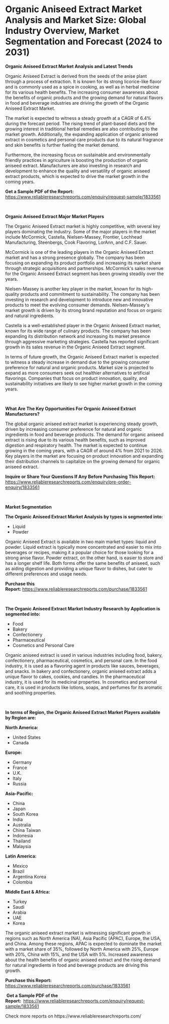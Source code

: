 <p><h1>Organic Aniseed Extract Market Analysis and Market Size: Global Industry Overview, Market Segmentation and Forecast (2024 to 2031)</h1></p><p><strong>Organic Aniseed Extract Market Analysis and Latest Trends</strong></p>
<p><p>Organic Aniseed Extract is derived from the seeds of the anise plant through a process of extraction. It is known for its strong licorice-like flavor and is commonly used as a spice in cooking, as well as in herbal medicine for its various health benefits. The increasing consumer awareness about the benefits of organic products and the growing demand for natural flavors in food and beverage industries are driving the growth of the Organic Aniseed Extract Market.</p><p>The market is expected to witness a steady growth at a CAGR of 6.4% during the forecast period. The rising trend of plant-based diets and the growing interest in traditional herbal remedies are also contributing to the market growth. Additionally, the expanding application of organic aniseed extract in cosmetics and personal care products due to its natural fragrance and skin benefits is further fueling the market demand.</p><p>Furthermore, the increasing focus on sustainable and environmentally friendly practices in agriculture is boosting the production of organic aniseed extract. Manufacturers are also investing in research and development to enhance the quality and versatility of organic aniseed extract products, which is expected to drive the market growth in the coming years.</p></p>
<p><strong>Get a Sample PDF of the Report:&nbsp;</strong> <a href="https://www.reliableresearchreports.com/enquiry/request-sample/1833561">https://www.reliableresearchreports.com/enquiry/request-sample/1833561</a></p>
<p>&nbsp;</p>
<p><strong>Organic Aniseed Extract Major Market Players</strong></p>
<p><p>The Organic Aniseed Extract market is highly competitive, with several key players dominating the industry. Some of the major players in the market include McCormick, Castella, Nielsen-Massey, Frontier, Lochhead Manufacturing, Steenbergs, Cook Flavoring, LorAnn, and C.F. Sauer.</p><p>McCormick is one of the leading players in the Organic Aniseed Extract market and has a strong presence globally. The company has been focusing on expanding its product portfolio and increasing its market share through strategic acquisitions and partnerships. McCormick's sales revenue for the Organic Aniseed Extract segment has been growing steadily over the years.</p><p>Nielsen-Massey is another key player in the market, known for its high-quality products and commitment to sustainability. The company has been investing in research and development to introduce new and innovative products to meet the evolving consumer demands. Nielsen-Massey's market growth is driven by its strong brand reputation and focus on organic and natural ingredients.</p><p>Castella is a well-established player in the Organic Aniseed Extract market, known for its wide range of culinary products. The company has been expanding its distribution network and increasing its market presence through aggressive marketing strategies. Castella has reported significant growth in its sales revenue in the Organic Aniseed Extract segment.</p><p>In terms of future growth, the Organic Aniseed Extract market is expected to witness a steady increase in demand due to the growing consumer preference for natural and organic products. Market size is projected to expand as more consumers seek out healthier alternatives to artificial flavorings. Companies that focus on product innovation, quality, and sustainability initiatives are likely to see higher market growth in the coming years.</p></p>
<p>&nbsp;</p>
<p><strong>What Are The Key Opportunities For Organic Aniseed Extract Manufacturers?</strong></p>
<p><p>The global organic aniseed extract market is experiencing steady growth, driven by increasing consumer preference for natural and organic ingredients in food and beverage products. The demand for organic aniseed extract is rising due to its various health benefits, such as improved digestion and respiratory health. The market is expected to continue growing in the coming years, with a CAGR of around 4% from 2021 to 2026. Key players in the market are focusing on product innovation and expanding their distribution channels to capitalize on the growing demand for organic aniseed extract.</p></p>
<p><strong>Inquire or Share Your Questions If Any Before Purchasing This Report:</strong> <a href="https://www.reliableresearchreports.com/enquiry/pre-order-enquiry/1833561">https://www.reliableresearchreports.com/enquiry/pre-order-enquiry/1833561</a></p>
<p>&nbsp;</p>
<p><strong>Market Segmentation</strong></p>
<p><strong>The Organic Aniseed Extract Market Analysis by types is segmented into:</strong></p>
<p><ul><li>Liquid</li><li>Powder</li></ul></p>
<p><p>Organic Aniseed Extract is available in two main market types: liquid and powder. Liquid extract is typically more concentrated and easier to mix into beverages or recipes, making it a popular choice for those looking for a strong anise flavor. Powder extract, on the other hand, is easier to store and has a longer shelf life. Both forms offer the same benefits of aniseed, such as aiding digestion and providing a unique flavor to dishes, but cater to different preferences and usage needs.</p></p>
<p><strong>Purchase this Report:&nbsp;</strong><a href="https://www.reliableresearchreports.com/purchase/1833561">https://www.reliableresearchreports.com/purchase/1833561</a></p>
<p>&nbsp;</p>
<p><strong>The Organic Aniseed Extract Market Industry Research by Application is segmented into:</strong></p>
<p><ul><li>Food</li><li>Bakery</li><li>Confectionery</li><li>Pharmaceutical</li><li>Cosmetics and Personal Care</li></ul></p>
<p><p>Organic aniseed extract is used in various industries including food, bakery, confectionery, pharmaceutical, cosmetics, and personal care. In the food industry, it is used as a flavoring agent in products like sauces, beverages, and snacks. In bakery and confectionery, organic aniseed extract adds a unique flavor to cakes, cookies, and candies. In the pharmaceutical industry, it is used for its medicinal properties. In cosmetics and personal care, it is used in products like lotions, soaps, and perfumes for its aromatic and soothing properties.</p></p>
<p>&nbsp;</p>
<p><strong>In terms of Region, the Organic Aniseed Extract Market Players available by Region are:</strong></p>
<p>
    <p> <strong> North America: </strong>
        <ul>
            <li>United States</li>
            <li>Canada</li>
        </ul>
        </p> 
    <p> <strong> Europe: </strong>
        <ul>
            <li>Germany</li>
            <li>France</li>
            <li>U.K.</li>
            <li>Italy</li>
            <li>Russia</li>
        </ul>
        </p> 
    <p> <strong> Asia-Pacific: </strong>
        <ul>
            <li>China</li>
            <li>Japan</li>
            <li>South Korea</li>
            <li>India</li>
            <li>Australia</li>
            <li>China Taiwan</li>
            <li>Indonesia</li>
            <li>Thailand</li>
            <li>Malaysia</li>
        </ul>
        </p> 
    <p> <strong> Latin America: </strong>
        <ul>
            <li>Mexico</li>
            <li>Brazil</li>
            <li>Argentina Korea</li>
            <li>Colombia</li>
        </ul>
        </p> 
    <p> <strong> Middle East & Africa: </strong>
        <ul>
            <li>Turkey</li>
            <li>Saudi</li>
            <li>Arabia</li>
            <li>UAE</li>
            <li>Korea</li>
        </ul>
    </p>
    </p>
<p><p>The organic aniseed extract market is witnessing significant growth in regions such as North America (NA), Asia Pacific (APAC), Europe, the USA, and China. Among these regions, APAC is expected to dominate the market with a market share of 35%, followed by North America with 25%, Europe with 20%, China with 15%, and the USA with 5%. Increased awareness about the health benefits of organic aniseed extract and the rising demand for natural ingredients in food and beverage products are driving this growth.</p></p>
<p><strong>Purchase this Report: </strong><a href="https://www.reliableresearchreports.com/purchase/1833561">https://www.reliableresearchreports.com/purchase/1833561</a></p>
<p>&nbsp;<strong>Get a Sample PDF of the Report:&nbsp;&nbsp;</strong><a href="https://www.reliableresearchreports.com/enquiry/request-sample/1833561">https://www.reliableresearchreports.com/enquiry/request-sample/1833561</a></p>
<p><strong></strong></p>
<p>Check more reports on https://www.reliableresearchreports.com/</p>